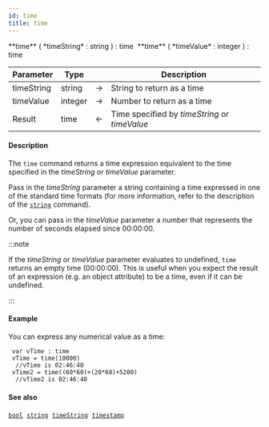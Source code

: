 ```yaml
---
id: time
title: time
---
```



<!-- REF #_command_.time.Syntax -->**time** ( *timeString* : string ) : time&nbsp; **time** ( *timeValue* : integer ) : time<!-- END REF -->


<!-- REF #_command_.time.Params -->
|Parameter|Type||Description|
|---------|--- |:---:|------|
|timeString|string|&#8594;|String to return as a time|
|timeValue|integer|&#8594;|Number to return as a time|
|Result|time|&#8592;|Time specified by *timeString* or *timeValue*|
<!-- END REF -->


#### Description

The `time` command <!-- REF #_command_.time.Summary -->returns a time expression equivalent to the time specified in the *timeString* or *timeValue* parameter<!-- END REF -->.

Pass in the *timeString* parameter a string containing a time expressed in one of the standard time formats (for more information, refer to the description of the [`string`](string.md) command).

Or, you can pass in the *timeValue* parameter a number that represents the number of seconds elapsed since 00:00:00.

:::note

If the *timeString* or *timeValue* parameter evaluates to undefined, `time` returns an empty time (00:00:00). This is useful when you expect the result of an expression (e.g. an object attribute) to be a time, even if it can be undefined.

:::

#### Example

You can express any numerical value as a time:

```qs
 var vTime : time
 vTime = time(10000)
  //vTime is 02:46:40
 vTime2 = time((60*60)+(20*60)+5200)
  //vTime2 is 02:46:40

```

#### See also

[`bool`](bool.md)&nbsp; 
[`string`](string.md)&nbsp; 
[`timeString`](timeString.md)&nbsp; 
[`timestamp`](timestamp.md)
